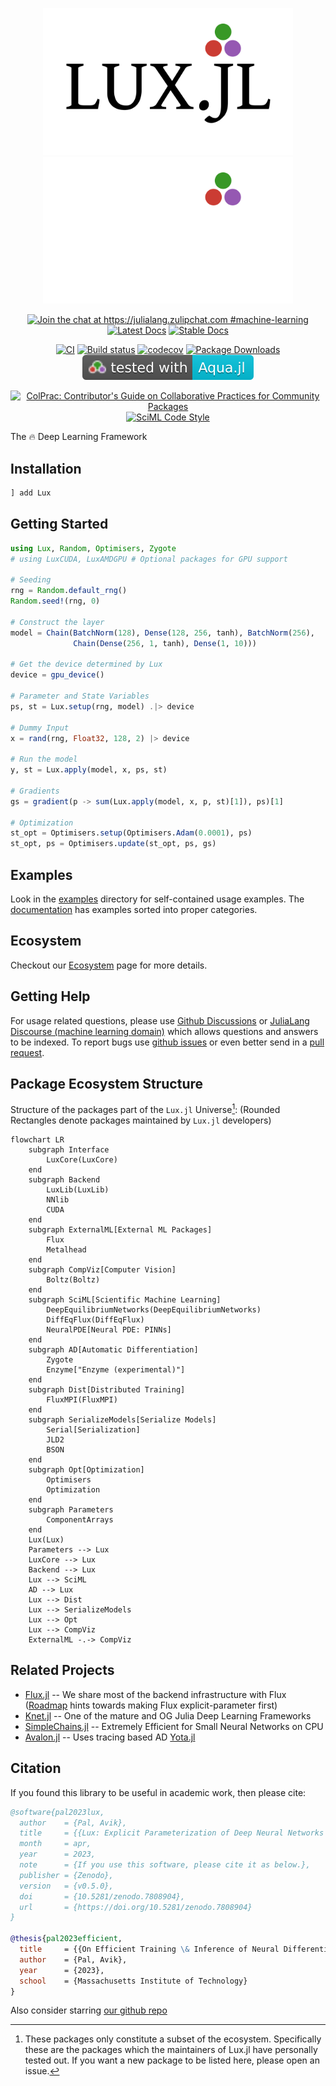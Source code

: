 <p align="center">
    <img width="400px" src="assets/lux-logo.svg#gh-light-mode-only"/>
    <img width="400px" src="assets/lux-logo-dark.svg#gh-dark-mode-only"/>
</p>

<div align="center">

[![Join the chat at https://julialang.zulipchat.com #machine-learning](https://img.shields.io/static/v1?label=Zulip&message=chat&color=9558b2&labelColor=389826)](https://julialang.zulipchat.com/#narrow/stream/machine-learning)
[![Latest Docs](https://img.shields.io/badge/docs-latest-blue.svg)](http://lux.csail.mit.edu/dev/)
[![Stable Docs](https://img.shields.io/badge/docs-stable-blue.svg)](http://lux.csail.mit.edu/stable/)

[![CI](https://github.com/avik-pal/Lux.jl/actions/workflows/CI.yml/badge.svg)](https://github.com/avik-pal/Lux.jl/actions/workflows/CI.yml)
[![Build status](https://img.shields.io/buildkite/ba1f9622add5978c2d7b194563fd9327113c9c21e5734be20e/main.svg?label=gpu)](https://buildkite.com/julialang/lux-dot-jl)
[![codecov](https://codecov.io/gh/LuxDL/Lux.jl/branch/main/graph/badge.svg?token=IMqBM1e3hz)](https://codecov.io/gh/LuxDL/Lux.jl)
[![Package Downloads](https://shields.io/endpoint?url=https://pkgs.genieframework.com/api/v1/badge/Lux)](https://pkgs.genieframework.com?packages=Lux)
[![Aqua QA](https://raw.githubusercontent.com/JuliaTesting/Aqua.jl/master/badge.svg)](https://github.com/JuliaTesting/Aqua.jl)

[![ColPrac: Contributor's Guide on Collaborative Practices for Community Packages](https://img.shields.io/badge/ColPrac-Contributor's%20Guide-blueviolet)](https://github.com/SciML/ColPrac)
[![SciML Code Style](https://img.shields.io/static/v1?label=code%20style&message=SciML&color=9558b2&labelColor=389826)](https://github.com/SciML/SciMLStyle)

</div>

The 🔥 Deep Learning Framework

## Installation

```julia
] add Lux
```

## Getting Started

```julia
using Lux, Random, Optimisers, Zygote
# using LuxCUDA, LuxAMDGPU # Optional packages for GPU support

# Seeding
rng = Random.default_rng()
Random.seed!(rng, 0)

# Construct the layer
model = Chain(BatchNorm(128), Dense(128, 256, tanh), BatchNorm(256),
              Chain(Dense(256, 1, tanh), Dense(1, 10)))

# Get the device determined by Lux
device = gpu_device()

# Parameter and State Variables
ps, st = Lux.setup(rng, model) .|> device

# Dummy Input
x = rand(rng, Float32, 128, 2) |> device

# Run the model
y, st = Lux.apply(model, x, ps, st)

# Gradients
gs = gradient(p -> sum(Lux.apply(model, x, p, st)[1]), ps)[1]

# Optimization
st_opt = Optimisers.setup(Optimisers.Adam(0.0001), ps)
st_opt, ps = Optimisers.update(st_opt, ps, gs)
```

## Examples

Look in the [examples](/examples/) directory for self-contained usage examples. The [documentation](https://lux.csail.mit.edu/dev) has examples sorted into proper categories.

## Ecosystem

Checkout our [Ecosystem](http://lux.csail.mit.edu/dev/introduction/ecosystem/) page for more details. 

## Getting Help

For usage related questions, please use [Github Discussions](https://github.com/avik-pal/Lux.jl/discussions) or [JuliaLang Discourse (machine learning domain)](https://discourse.julialang.org/c/domain/ml/) which allows questions and answers to be indexed. To report bugs use [github issues](https://github.com/avik-pal/Lux.jl/issues) or even better send in a [pull request](https://github.com/avik-pal/Lux.jl/pulls).


## Package Ecosystem Structure

Structure of the packages part of the `Lux.jl` Universe[^1]: (Rounded Rectangles denote packages maintained by `Lux.jl` developers)

[^1]: These packages only constitute a subset of the ecosystem. Specifically these are the packages which the maintainers of Lux.jl have personally tested out. If you want a new package to be listed here, please open an issue.

```mermaid
flowchart LR
    subgraph Interface
        LuxCore(LuxCore)
    end
    subgraph Backend
        LuxLib(LuxLib)
        NNlib
        CUDA
    end
    subgraph ExternalML[External ML Packages]
        Flux
        Metalhead
    end
    subgraph CompViz[Computer Vision]
        Boltz(Boltz)
    end
    subgraph SciML[Scientific Machine Learning]
        DeepEquilibriumNetworks(DeepEquilibriumNetworks)
        DiffEqFlux(DiffEqFlux)
        NeuralPDE[Neural PDE: PINNs]
    end
    subgraph AD[Automatic Differentiation]
        Zygote
        Enzyme["Enzyme (experimental)"]
    end
    subgraph Dist[Distributed Training]
        FluxMPI(FluxMPI)
    end
    subgraph SerializeModels[Serialize Models]
        Serial[Serialization]
        JLD2
        BSON
    end
    subgraph Opt[Optimization]
        Optimisers
        Optimization
    end
    subgraph Parameters
        ComponentArrays
    end
    Lux(Lux)
    Parameters --> Lux
    LuxCore --> Lux
    Backend --> Lux
    Lux --> SciML
    AD --> Lux
    Lux --> Dist
    Lux --> SerializeModels
    Lux --> Opt
    Lux --> CompViz
    ExternalML -.-> CompViz
```

## Related Projects

* [Flux.jl](https://github.com/FluxML/Flux.jl) -- We share most of the backend infrastructure with Flux ([Roadmap](https://github.com/FluxML/Flux.jl/issues/1829) hints towards making Flux explicit-parameter first)
* [Knet.jl](https://github.com/denizyuret/Knet.jl) -- One of the mature and OG Julia Deep Learning Frameworks
* [SimpleChains.jl](https://github.com/PumasAI/SimpleChains.jl) -- Extremely Efficient for Small Neural Networks on CPU
* [Avalon.jl](https://github.com/dfdx/Avalon.jl) -- Uses tracing based AD [Yota.jl](https://github.com/dfdx/Yota.jl)

## Citation

If you found this library to be useful in academic work, then please cite:

```bibtex
@software{pal2023lux,
  author    = {Pal, Avik},
  title     = {{Lux: Explicit Parameterization of Deep Neural Networks in Julia}},
  month     = apr,
  year      = 2023,
  note      = {If you use this software, please cite it as below.},
  publisher = {Zenodo},
  version   = {v0.5.0},
  doi       = {10.5281/zenodo.7808904},
  url       = {https://doi.org/10.5281/zenodo.7808904}
}

@thesis{pal2023efficient,
  title     = {{On Efficient Training \& Inference of Neural Differential Equations}},
  author    = {Pal, Avik},
  year      = {2023},
  school    = {Massachusetts Institute of Technology}
}
```

Also consider starring [our github repo](https://github.com/LuxDL/Lux.jl/)
